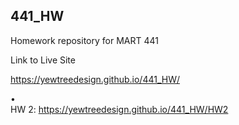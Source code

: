 ## 441_HW

Homework repository for MART 441

Link to Live Site

https://yewtreedesign.github.io/441_HW/

•
<br>
HW 2: https://yewtreedesign.github.io/441_HW/HW2
